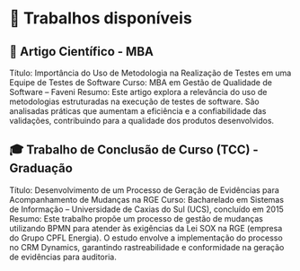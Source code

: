 # 📄 Trabalhos disponíveis

## 🏅 Artigo Científico - MBA
Título: Importância do Uso de Metodologia na Realização de Testes em uma Equipe de Testes de Software
Curso: MBA em Gestão de Qualidade de Software – Faveni
Resumo: Este artigo explora a relevância do uso de metodologias estruturadas na execução de testes de software. São analisadas práticas que aumentam a eficiência e a confiabilidade das validações, contribuindo para a qualidade dos produtos desenvolvidos.

## 🎓 Trabalho de Conclusão de Curso (TCC) - Graduação
Título: Desenvolvimento de um Processo de Geração de Evidências para Acompanhamento de Mudanças na RGE
Curso: Bacharelado em Sistemas de Informação – Universidade de Caxias do Sul (UCS), concluído em 2015
Resumo: Este trabalho propõe um processo de gestão de mudanças utilizando BPMN para atender às exigências da Lei SOX na RGE (empresa do Grupo CPFL Energia). O estudo envolve a implementação do processo no CRM Dynamics, garantindo rastreabilidade e conformidade na geração de evidências para auditoria.
